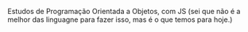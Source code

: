 Estudos de Programação Orientada a Objetos, com JS (sei que não é a melhor das linguagne para fazer isso, mas é o que temos para hoje.)
